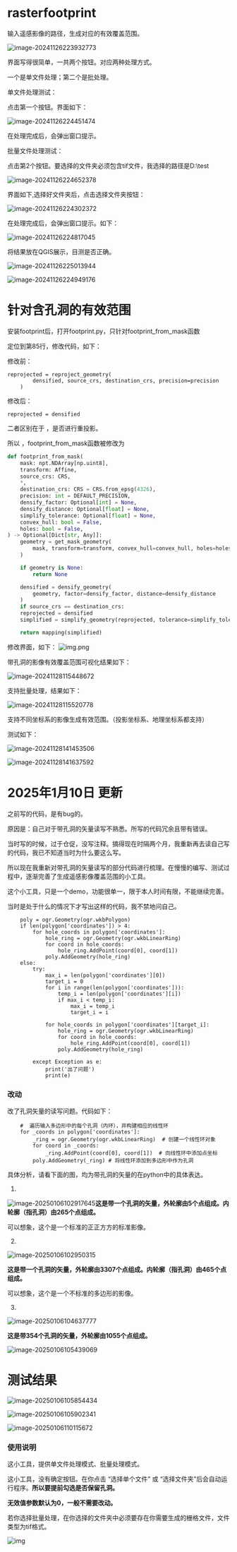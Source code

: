 # rasterfootprint

输入遥感影像的路径，生成对应的有效覆盖范围。

![image-20241126223932773](https://raw.githubusercontent.com/ytkz11/picture/master/image-20241126223932773.png)

界面写得很简单，一共两个按钮。对应两种处理方式。

一个是单文件处理；第二个是批处理。

单文件处理测试：

点击第一个按钮。界面如下：

![image-20241126224451474](https://raw.githubusercontent.com/ytkz11/picture/master/image-20241126224451474.png)



在处理完成后，会弹出窗口提示。

批量文件处理测试：

点击第2个按钮。要选择的文件夹必须包含tif文件，我选择的路径是D:\test

![image-20241126224652378](https://raw.githubusercontent.com/ytkz11/picture/master/image-20241126224652378.png)

界面如下,选择好文件夹后，点击选择文件夹按钮：

![image-20241126224302372](https://raw.githubusercontent.com/ytkz11/picture/master/image-20241126224302372.png)



在处理完成后，会弹出窗口提示。如下：

![image-20241126224817045](https://raw.githubusercontent.com/ytkz11/picture/master/image-20241126224817045.png)



将结果放在QGIS展示，目测是否正确。



![image-20241126225013944](https://raw.githubusercontent.com/ytkz11/picture/master/image-20241126225013944.png)

![image-20241126224949176](https://raw.githubusercontent.com/ytkz11/picture/master/image-20241126224949176.png)

# 针对含孔洞的有效范围

安装footprint后，打开footprint.py，只针对footprint_from_mask函数

定位到第85行，修改代码，如下：

修改前：

```
reprojected = reproject_geometry(
        densified, source_crs, destination_crs, precision=precision
    )
```



修改后：

```
reprojected = densified

```



二者区别在于 ，是否进行重投影。

所以 ，footprint_from_mask函数被修改为

```python
def footprint_from_mask(
    mask: npt.NDArray[np.uint8],
    transform: Affine,
    source_crs: CRS,
    *,
    destination_crs: CRS = CRS.from_epsg(4326),
    precision: int = DEFAULT_PRECISION,
    densify_factor: Optional[int] = None,
    densify_distance: Optional[float] = None,
    simplify_tolerance: Optional[float] = None,
    convex_hull: bool = False,
    holes: bool = False,
) -> Optional[Dict[str, Any]]:
    geometry = get_mask_geometry(
        mask, transform=transform, convex_hull=convex_hull, holes=holes
    )

    if geometry is None:
        return None

    densified = densify_geometry(
        geometry, factor=densify_factor, distance=densify_distance
    )
    if source_crs == destination_crs:
    reprojected = densified
    simplified = simplify_geometry(reprojected, tolerance=simplify_tolerance)

    return mapping(simplified)
```

修改界面，如下：
![img.png](https://cdn.jsdelivr.net/gh/ytkz11/picture/imgs202411281150448.png)



带孔洞的影像有效覆盖范围可视化结果如下：

![image-20241128115448672](https://cdn.jsdelivr.net/gh/ytkz11/picture/imgs202411281154860.png)

支持批量处理，结果如下：

![image-20241128115520778](https://cdn.jsdelivr.net/gh/ytkz11/picture/imgs202411281155111.png)



支持不同坐标系的影像生成有效范围。（投影坐标系、地理坐标系都支持）

测试如下：

![image-20241128141453506](https://cdn.jsdelivr.net/gh/ytkz11/picture/imgs202411281414399.png)

![image-20241128141637592](https://cdn.jsdelivr.net/gh/ytkz11/picture/imgs202411281416098.png)





# 2025年1月10日 更新

之前写的代码，是有bug的。

原因是：自己对于带孔洞的矢量读写不熟悉。所写的代码冗余且带有错误。

当时写的时候，过于仓促，没写注释。搞得现在时隔两个月，我重新再去读自己写的代码，我已不知道当时为什么要这么写。

所以现在我重新对带孔洞的矢量读写的部分代码进行梳理。在慢慢的编写、测试过程中，逐渐完善了生成遥感影像覆盖范围的小工具。

这个小工具，只是一个demo，功能很单一，限于本人时间有限，不能继续完善。



当时是处于什么的情况下才写出这样的代码，我不禁地问自己。

```
    poly = ogr.Geometry(ogr.wkbPolygon)
    if len(polygon['coordinates']) > 4:
        for hole_coords in polygon['coordinates']:
            hole_ring = ogr.Geometry(ogr.wkbLinearRing)
            for coord in hole_coords:
                hole_ring.AddPoint(coord[0], coord[1])
            poly.AddGeometry(hole_ring)
    else:
        try:
            max_i = len(polygon['coordinates'][0])
            target_i = 0
            for i in range(len(polygon['coordinates'])):
                temp_i = len(polygon['coordinates'][i])
                if max_i < temp_i:
                    max_i = temp_i
                    target_i = i

            for hole_coords in polygon['coordinates'][target_i]:
                hole_ring = ogr.Geometry(ogr.wkbLinearRing)
                for coord in hole_coords:
                    hole_ring.AddPoint(coord[0], coord[1])
                poly.AddGeometry(hole_ring)

        except Exception as e:
            print('出了问题')
            print(e)
```





### 改动

改了孔洞矢量的读写问题。代码如下：

```
    #  遍历输入多边形中的每个孔洞（内环），并构建相应的线性环
    for _coords in polygon['coordinates']:
        _ring = ogr.Geometry(ogr.wkbLinearRing)  # 创建一个线性环对象
        for coord in _coords:
            _ring.AddPoint(coord[0], coord[1])  # 向线性环中添加点坐标
        poly.AddGeometry(_ring) # 将线性环添加到多边形中作为孔洞
```

具体分析，请看下面的图，均为带孔洞的矢量的在python中的具体表达。

1.

![image-20250106102917645](https://mmbiz.qlogo.cn/mmbiz_png/mQe6iaSqrIKbyzBU8DswHeOF4A9RDliaY92ChchK9xWyVfmf4Z0UJXjThabqOGpUIOaYBblTdJbXpiaIM2r6N5Vrg/0?wx_fmt=png&from=appmsg)**这是带一个孔洞的矢量，外轮廓由5个点组成。内轮廓（指孔洞）由265个点组成。**

可以想象，这个是一个标准的正正方方的标准影像。



2.

![image-20250106102950315](https://mmbiz.qlogo.cn/mmbiz_png/mQe6iaSqrIKbyzBU8DswHeOF4A9RDliaY9Kv64ofhhvSf23SbiaWiaAOo7F5S2b3LjohRw6KLHGcyv6UJDljicCzD1A/0?wx_fmt=png&from=appmsg)

**这是带一个孔洞的矢量，外轮廓由3307个点组成。内轮廓（指孔洞）由465个点组成。**

可以想象，这个是一个不标准的多边形的影像。



3.

![image-20250106104637777](https://mmbiz.qlogo.cn/mmbiz_png/mQe6iaSqrIKbyzBU8DswHeOF4A9RDliaY9Ph0LzHowr60TjBTphNzsm6DBNedJsZib4icn6PTaNM7VVvBnN5N4Rn4w/0?wx_fmt=png&from=appmsg)

**这是带354个孔洞的矢量，外轮廓由1055个点组成。**

![image-20250106105439069](https://cdn.jsdelivr.net/gh/ytkz11/picture/imgs202501061741915.png)





# 测试结果

![image-20250106105854434](https://cdn.jsdelivr.net/gh/ytkz11/picture/imgs202501061741581.png)

![image-20250106105902341](https://cdn.jsdelivr.net/gh/ytkz11/picture/imgs202501061740474.png)



![image-20250106110115672](https://cdn.jsdelivr.net/gh/ytkz11/picture/imgs202501061740552.png)

### 使用说明

这小工具，提供单文件处理模式、批量处理模式。

这小工具，没有确定按钮。在你点击 “选择单个文件” 或 “选择文件夹”后会自动运行程序。**所以要提前勾选是否保留孔洞。**

**无效值参数默认为0，一般不需要改动。**

若你选择批量处理，在你选择的文件夹中必须要存在你需要生成的栅格文件，文件类型为tif格式。

![img](https://mmbiz.qpic.cn/mmbiz_png/mQe6iaSqrIKbyzBU8DswHeOF4A9RDliaY9SULW3X45clFqs2snun7BFfdJibpXKwpl0xYIzMxCTEN38ehMj9W1Lkw/0?wx_fmt=png&from=appmsg)

